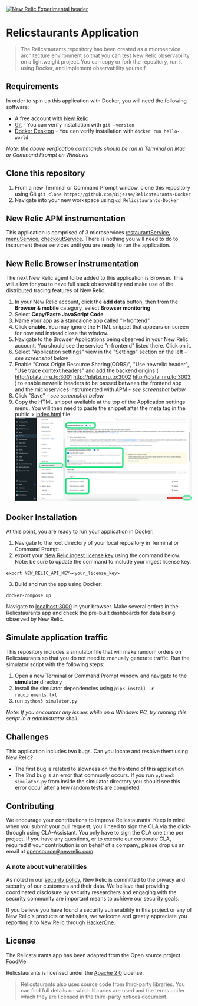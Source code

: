 [![New Relic Experimental header](https://github.com/newrelic/opensource-website/raw/master/src/images/categories/Experimental.png)](https://opensource.newrelic.com/oss-category/#new-relic-experimental)

# Relicstaurants Application

> The Relicstaurants repository has been created as a microservice architecture environment so that you can test New Relic observability on a lightweight project. You can copy or fork the repository, run it using Docker, and implement observability yourself. 

## Requirements
In order to spin up this application with Docker, you will need the following software:  

* A free account with [New Relic](https://newrelic.com)
* [Git](https://github.com/git-guides/install-git) - You can verify installation with `git –version`
* [Docker Desktop](https://www.docker.com/products/docker-desktop/) - You can verify installation with `docker run hello-world`

*Note: the above verification commands should be ran in Terminal on Mac or Command Prompt on Windows*

## Clone this repository
1. From a new Terminal or Command Prompt window, clone this repository using Git `git clone https://github.com/Bijesse/Relicstaurants-Docker`
2. Navigate into your new workspace using `cd Relicstaurants-Docker`

## New Relic APM instrumentation
This application is comprised of 3 microservices [restaurantService](restaurantService/newrelic.js), [menuService](menuService/newrelic.js), [checkoutService](checkoutService/newrelic.js). There is nothing you will need to do to instrument these services until you are ready to run the application.

## New Relic Browser instrumentation
The next New Relic agent to be added to this application is Browser. This will allow for you to have full stack observability and make use of the distributed tracing features of New Relic.

1. In your New Relic account, click the **add data** button, then from the **Browser & mobile** category, select **Browser monitoring** 
2. Select **Copy/Paste JavaScript Code**
3. Name your app as a standalone app called "r-frontend"
4. Click **enable**. You may ignore the HTML snippet that appears on screen for now and instead close the window. 
5. Navigate to the Browser Applications being observed in your New Relic account. You should see the service "r-frontend" listed there. Click on it.
6. Select "Application settings" view in the "Settings" section on the left *- see screenshot below*
7. Enable "Cross Origin Resource Sharing(CORS)", "Use newrelic header", "Use trace context headers" and add the backend origins ( http://platzi.nru.to:3001 http://platzi.nru.to:3002 http://platzi.nru.to:3003 ) to enable newrelic headers to be passed between the frontend app and the microservices instrumented with APM *- see screenshot below*
8. Click "Save" *- see screenshot below*
9. Copy the HTML snippet available at the top of the Application settings menu. You will then need to paste the snippet after the meta tag in the public > [index.html](public/index.html) file. 
 ![image](readmeData/browserSettings-new.png)

## Docker Installation
At this point, you are ready to run your application in Docker.

1. Navigate to the root directory of your local repository in Terminal or Command Prompt.
2.  export your [New Relic ingest license key](https://docs.newrelic.com/docs/apis/intro-apis/new-relic-api-keys/#ingest-keys) using the command below. Note: be sure to update the command to include your ingest license key. 
```
export NEW_RELIC_API_KEY=<your_license_key>
```

3. Build and run the app using Docker:
```shell
docker-compose up
```

Navigate to [localhost:3000](localhost:3000) in your browser. Make several orders in the Relicstaurants app and check the pre-built dashboards for data being observed by New Relic.

## Simulate application traffic
This repository includes a simulator file that will make random orders on Relicstaurants so that you do not need to manually generate traffic. Run the simulator script with the following steps:

1. Open a new Terminal or Command Prompt window and navigate to the **simulator** directory 
2. Install the simulator dependencies using `pip3 install -r requirements.txt`
4. run `python3 simulator.py`

*Note: If you encounter any issues while on a Windows PC, try running this script in a administrator shell.* 

## Challenges
This application includes two bugs. Can you locate and resolve them using New Relic? 

* The first bug is related to slowness on the frontend of this application
* The 2nd bug is an error that commonly occurs. If you run `python3 simulator.py` from inside the simulator directory you should see this error occur after a few random tests are completed

## Contributing

We encourage your contributions to improve Relicstaurants! Keep in mind when you submit your pull request, you'll need to sign the CLA via the click-through using CLA-Assistant. You only have to sign the CLA one time per project.
If you have any questions, or to execute our corporate CLA, required if your contribution is on behalf of a company, please drop us an email at opensource@newrelic.com.

### **A note about vulnerabilities**

As noted in our [security policy](../../security/policy), New Relic is committed to the privacy and security of our customers and their data. We believe that providing coordinated disclosure by security researchers and engaging with the security community are important means to achieve our security goals.

If you believe you have found a security vulnerability in this project or any of New Relic's products or websites, we welcome and greatly appreciate you reporting it to New Relic through [HackerOne](https://hackerone.com/newrelic).

## License

The Relicstaurants app has been adapted from the Open source project [FoodMe](https://github.com/IgorMinar/foodme) 


Relicstaurants is licensed under the [Apache 2.0](http://apache.org/licenses/LICENSE-2.0.txt) License.

> Relicstaurants also uses source code from third-party libraries. You can find full details on which libraries are used and the terms under which they are licensed in the third-party notices document.
